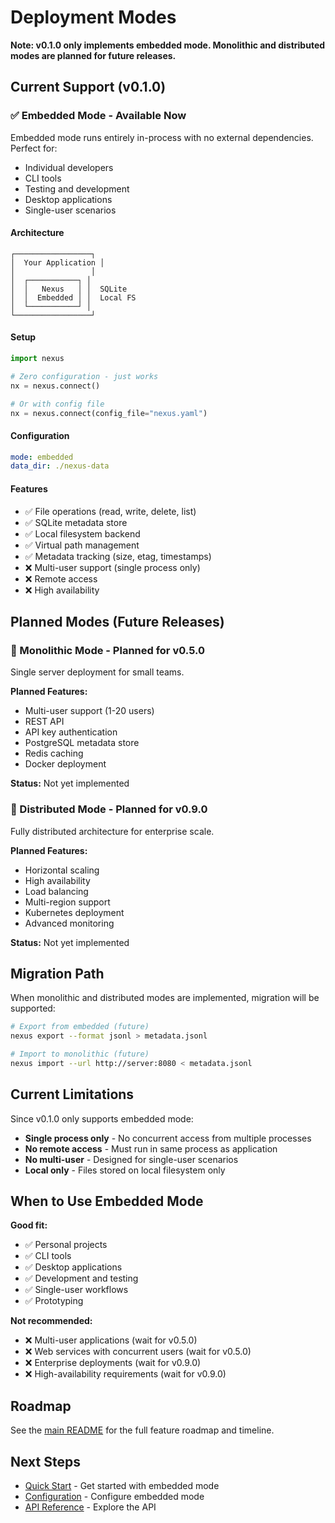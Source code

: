 # Deployment Modes

**Note: v0.1.0 only implements embedded mode. Monolithic and distributed modes are planned for future releases.**

## Current Support (v0.1.0)

### ✅ Embedded Mode - Available Now

Embedded mode runs entirely in-process with no external dependencies. Perfect for:

- Individual developers
- CLI tools
- Testing and development
- Desktop applications
- Single-user scenarios

#### Architecture

```
┌─────────────────┐
│  Your Application │
│                 │
│  ┌───────────┐ │
│  │   Nexus   │ │  SQLite
│  │  Embedded │ │  Local FS
│  └───────────┘ │
└─────────────────┘
```

#### Setup

```python
import nexus

# Zero configuration - just works
nx = nexus.connect()

# Or with config file
nx = nexus.connect(config_file="nexus.yaml")
```

#### Configuration

```yaml
mode: embedded
data_dir: ./nexus-data
```

#### Features

- ✅ File operations (read, write, delete, list)
- ✅ SQLite metadata store
- ✅ Local filesystem backend
- ✅ Virtual path management
- ✅ Metadata tracking (size, etag, timestamps)
- ❌ Multi-user support (single process only)
- ❌ Remote access
- ❌ High availability

## Planned Modes (Future Releases)

### 🚧 Monolithic Mode - Planned for v0.5.0

Single server deployment for small teams.

**Planned Features:**
- Multi-user support (1-20 users)
- REST API
- API key authentication
- PostgreSQL metadata store
- Redis caching
- Docker deployment

**Status:** Not yet implemented

### 🚧 Distributed Mode - Planned for v0.9.0

Fully distributed architecture for enterprise scale.

**Planned Features:**
- Horizontal scaling
- High availability
- Load balancing
- Multi-region support
- Kubernetes deployment
- Advanced monitoring

**Status:** Not yet implemented

## Migration Path

When monolithic and distributed modes are implemented, migration will be supported:

```bash
# Export from embedded (future)
nexus export --format jsonl > metadata.jsonl

# Import to monolithic (future)
nexus import --url http://server:8080 < metadata.jsonl
```

## Current Limitations

Since v0.1.0 only supports embedded mode:

- **Single process only** - No concurrent access from multiple processes
- **No remote access** - Must run in same process as application
- **No multi-user** - Designed for single-user scenarios
- **Local only** - Files stored on local filesystem only

## When to Use Embedded Mode

**Good fit:**
- ✅ Personal projects
- ✅ CLI tools
- ✅ Desktop applications
- ✅ Development and testing
- ✅ Single-user workflows
- ✅ Prototyping

**Not recommended:**
- ❌ Multi-user applications (wait for v0.5.0)
- ❌ Web services with concurrent users (wait for v0.5.0)
- ❌ Enterprise deployments (wait for v0.9.0)
- ❌ High-availability requirements (wait for v0.9.0)

## Roadmap

See the [main README](../index.md#roadmap) for the full feature roadmap and timeline.

## Next Steps

- [Quick Start](quickstart.md) - Get started with embedded mode
- [Configuration](configuration.md) - Configure embedded mode
- [API Reference](../api/api.md) - Explore the API
